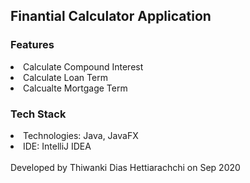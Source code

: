 ## Finantial Calculator Application
### Features 

<li>Calculate Compound Interest</li>
<li>Calculate Loan Term</li>
<li>Calcualte Mortgage Term</li>

### Tech Stack 
<li>Technologies: Java, JavaFX</li>
<li>IDE: IntelliJ IDEA</li>
<br/>
Developed by Thiwanki Dias Hettiarachchi on Sep 2020
